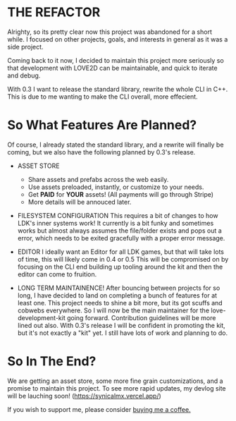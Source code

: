 # THE REFACTOR

Alrighty, so its pretty clear now this project was abandoned for a short while.
I focused on other projects, goals, and interests in general as it was a side project.

Coming back to it now, I decided to maintain this project more seriously so that development
with LOVE2D can be maintainable, and quick to iterate and debug.

With 0.3 I want to release the standard library, rewrite the whole CLI in C++.
This is due to me wanting to make the CLI overall, more effecient.

# So What Features Are Planned?

Of course, I already stated the standard library, and a rewrite will finally be coming,
but we also have the following planned by 0.3's release.

* ASSET STORE
    * Share assets and prefabs across the web easily.
    * Use assets preloaded, instantly, or customize to your needs.
    * Get **PAID** for __**YOUR**__ assets! (All payments will go through Stripe)
    * More details will be annouced later.

* FILESYSTEM CONFIGURATION
This requires a bit of changes to how LDK's inner systems work!
It currently is a bit funky and sometimes works but almost always assumes the
file/folder exists and pops out a error, which needs to be exited gracefully with a proper error message.

* EDITOR
I ideally want an Editor for all LDK games, but that will take lots of time, this will likely come in 0.4 or 0.5 
This will be compromised on by focusing on the CLI end building up tooling around the kit and then the editor can
come to fruition.

* LONG TERM MAINTAINENCE!
After bouncing between projects for so long,
I have decided to land on completing a bunch of features for at least one.
This project needs to shine a bit more, but its got scuffs and cobwebs everywhere.
So I will now be the main maintainer for the love-development-kit going forward.
Contribution guidelines will be more lined out also. With 0.3's release I will be
confident in promoting the kit, but it's not exactly a "kit" yet. I still have lots
of work and planning to do.

# So In The End?
We are getting an asset store, some more fine grain customizations, and a promise to maintain this project.
To see more rapid updates, my devlog site will be lauching soon! (https://synicalmx.vercel.app/)

If you wish to support me, please consider [buying me a coffee.](https://buymeacoffee.com/synicalmxcu)

